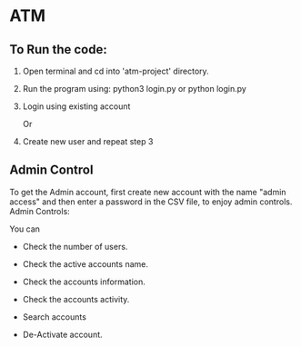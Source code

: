 # ATM
## To Run the code:

1. Open terminal and cd into 'atm-project' directory.

2. Run the program using: python3 login.py or python login.py

3. Login using existing account

      Or

4. Create new user and repeat step 3


## Admin Control

To get the Admin account, first create new account with the name "admin access"
and then enter a password in the CSV file, to enjoy admin controls.
Admin Controls:

You can
- Check the number of users.

- Check the active accounts name.

- Check the accounts information.

- Check the accounts activity.

- Search accounts

- De-Activate account.